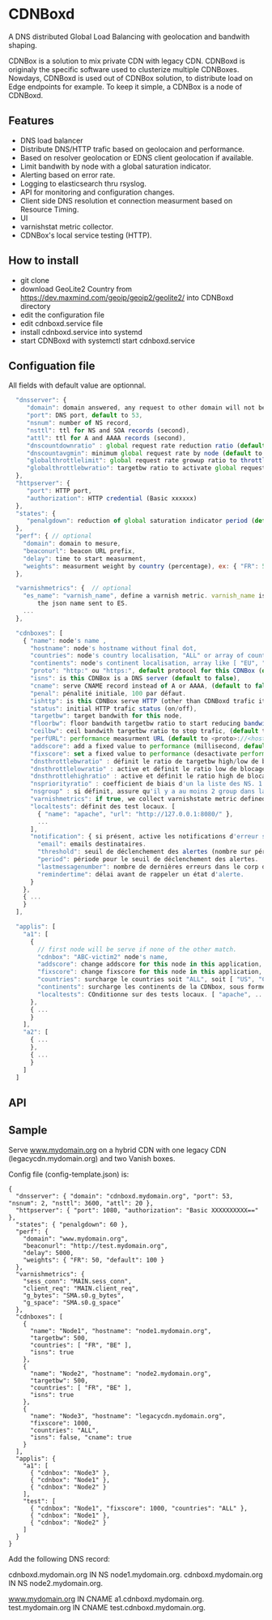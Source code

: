 # CDNBoxd
A DNS distributed Global Load Balancing with geolocation and bandwith shaping.

CDNBox is a solution to mix private CDN with legacy CDN. CDNBoxd is originaly the specific software used to clusterize multiple CDNBoxes. Nowdays, CDNBoxd is used out of CDNBox solution, to distribute load on Edge endpoints for example.
To keep it simple, a CDNBox is a node of CDNBoxd.

## Features

* DNS load balancer
* Distribute DNS/HTTP trafic based on geolocaion and performance.
* Based on resolver geolocation or EDNS client geolocation if available.
* Limit bandwith by node with a global saturation indicator.
* Alerting based on error rate.
* Logging to elasticsearch thru rsyslog.
* API for monitoring and configuration changes.
* Client side DNS resolution et connection measurment based on Resource Timing.
* UI
* varnishstat metric collector.
* CDNBox's local service testing (HTTP).

## How to install

* git clone
* download GeoLite2 Country from https://dev.maxmind.com/geoip/geoip2/geolite2/ into CDNBoxd directory
* edit the configuration file
* edit cdnboxd.service file
* install cdnboxd.service into systemd
* start CDNBoxd with systemctl start cdnboxd.service

## Configuation file

All fields with default value are optionnal.

```javascript
  "dnsserver": { 
     "domain": domain answered, any request to other domain will not be answered,
     "port": DNS port, default to 53,
     "nsnum": number of NS record,
     "nsttl": ttl for NS and SOA records (second),
     "attl": ttl for A and AAAA records (second), 
     "dnscountdownratio" : global request rate reduction ratio (default to 1.2).
     "dnscountavgmin": minimum global request rate by node (default to 1.5).
     "globalthrottlelimit": global request rate growup ratio to throttle (default to 2).
     "globalthrottlebwratio": targetbw ratio to activate global request throttle (default to 0.4).
  },
  "httpserver": {
     "port": HTTP port,
     "authorization": HTTP credential (Basic xxxxxx)
  },
  "states": { 
     "penalgdown": reduction of global saturation indicator period (default to 120)
  },
  "perf": { // optional
    "domain": domain to mesure,
    "beaconurl": beacon URL prefix,
    "delay": time to start measurment,
    "weights": measurment weight by country (percentage), ex: { "FR": 50, "default": 100 },
  },

  "varnishmetrics": {  // optional
    "es_name": "varnish_name", define a varnish metric. varnish_name is the varnishstat entry name. es_name is
        the json name sent to ES.
    ...
  },

  "cdnboxes": [
    { "name": node's name ,
      "hostname": node's hostname without final dot,
      "countries": node's country localisation, "ALL" or array of countries like [ "US", "CA" ],
      "continents": node's continent localisation, array like [ "EU", "NA" ]. For NS records order, we use array of countries, then continent, then country "ALL". For A and AAAA records, we use continents only if no conntries are defined.
      "proto": "http:" ou "https:", default protocol for this CDNBox (default to HTTPS),
      "isns": is this CDNBox is a DNS server (default to false),
      "cname": serve CNAME record instead of A or AAAA, (default to false),
      "penal": pénalité initiale, 100 par défaut.
      "ishttp": is this CDNBox serve HTTP (other than CDNBoxd trafic itself),
      "status": initial HTTP trafic status (on/off),
      "targetbw": target bandwith for this node,
      "floorbw": floor bandwith targetbw ratio to start reducing bandwith (default to 0.9).
      "ceilbw": ceil bandwith targetbw ratio to stop trafic, (default to 1.1).
      "perfURL": performance measurment URL (default to <proto>://<hostname>/cdn/image.gif),
      "addscore": add a fixed value to performance (millisecond, default to 0),
      "fixscore": set a fixed value to performance (desactivate performance measurment),
      "dnsthrottlebwratio" : définit le ratio de targetbw high/low de blocage des requêtes DNS.
      "dnsthrottlelowratio" : active et définit le ratio low de blocage des requêtes DNS.
      "dnsthrottlehighratio" : active et définit le ratio high de blocage des requêtes DNS.
      "nspriorityratio" : coefficient de biais d'un la liste des NS. 1 par défaut. 0 = priorité maximale.
      "nsgroup" : si définit, assure qu'il y a au moins 2 group dans la liste des NS.
      "varnishmetrics": if true, we collect varnishstate metric defined in "varnishmetrics".
      "localtests": définit des test locaux. [
        { "name": "apache", "url": "http://127.0.0.1:8080/" },
        ... 
      ],
      "notification": { si présent, active les notifications d'erreur sur cette CDNBox.
        "email": emails destinataires.
        "threshold": seuil de déclenchement des alertes (nombre sur période).
        "period": période pour le seuil de déclenchement des alertes.
        "lastmessagenumber": nombre de dernières erreurs dans le corp du message.
        "remindertime": délai avant de rappeler un état d'alerte.
      }
    },
    { ...
    }
  ],

  "applis": [
    "a1": [
      {
        // first node will be serve if none of the other match.
        "cdnbox": "ABC-victim2" node's name,
        "addscore": change addscore for this node in this application,
        "fixscore": change fixscore for this node in this application,
        "countries": surcharge le countries soit "ALL", soit [ "US", "CA" ],
        "continents": surcharge les continents de la CDNbox, sous forme [ "EU", "NA" ]. 
        "localtests": COnditionne sur des tests locaux. [ "apache", ... ]
      },
      { ...
      }
    ],
    "a2": [
      { ...
      },
      { ...
      }
    ]
  ]
```

## API

## Sample

Serve www.mydomain.org on a hybrid CDN with one legacy CDN (legacycdn.mydomain.org) and two Vanish boxes.

Config file (config-template.json) is:
```javascrit
{
  "dnsserver": { "domain": "cdnboxd.mydomain.org", "port": 53, "nsnum": 2, "nsttl": 3600, "attl": 20 },
  "httpserver": { "port": 1080, "authorization": "Basic XXXXXXXXXX==" },
  "states": { "penalgdown": 60 },
  "perf": {
    "domain": "www.mydomain.org",
    "beaconurl": "http://test.mydomain.org",
    "delay": 5000,
    "weights": { "FR": 50, "default": 100 }
  },
  "varnishmetrics": {
    "sess_conn": "MAIN.sess_conn",
    "client_req": "MAIN.client_req",
    "g_bytes": "SMA.s0.g_bytes",
    "g_space": "SMA.s0.g_space"
  },
  "cdnboxes": [
    {
      "name": "Node1", "hostname": "node1.mydomain.org",
      "targetbw": 500,
      "countries": [ "FR", "BE" ],
      "isns": true
    },
    {
      "name": "Node2", "hostname": "node2.mydomain.org",
      "targetbw": 500,
      "countries": [ "FR", "BE" ],
      "isns": true
    },
    {
      "name": "Node3", "hostname": "legacycdn.mydomain.org",
      "fixscore": 1000,
      "countries": "ALL",
      "isns": false, "cname": true
    }
  ],
  "applis": {
    "a1": [
      { "cdnbox": "Node3" },
      { "cdnbox": "Node1" },
      { "cdnbox": "Node2" }
    ],
    "test": [
      { "cdnbox": "Node1", "fixscore": 1000, "countries": "ALL" },
      { "cdnbox": "Node1" },
      { "cdnbox": "Node2" }
    ]
  }
}
```

Add the following DNS record:

cdnboxd.mydomain.org IN NS node1.mydomain.org.
cdnboxd.mydomain.org IN NS node2.mydomain.org.

www.mydomain.org IN CNAME a1.cdnboxd.mydomain.org.
test.mydomain.org IN CNAME test.cdnboxd.mydomain.org.


